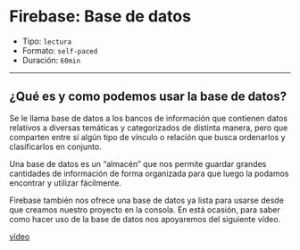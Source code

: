 # Firebase: Base de datos

- Tipo: `lectura`
- Formato: `self-paced`
- Duración: `60min`

***

## ¿Qué es y como podemos usar la base de datos?

Se le llama base de datos a los bancos de información que contienen datos
relativos a diversas temáticas y categorizados de distinta manera, pero que
comparten entre sí algún tipo de vínculo o relación que busca ordenarlos y
clasificarlos en conjunto.

Una base de datos es un “almacén” que nos permite guardar grandes cantidades de
información de forma organizada para que luego la podamos encontrar y utilizar
fácilmente.

Firebase también nos ofrece una base de datos ya lista para usarse desde que
creamos nuestro proyecto en la consola. En está ocasión, para saber como hacer
uso de la base de datos nos apoyaremos del siguiente vídeo.

[vídeo](https://youtu.be/HI4TH-Z-szU)
